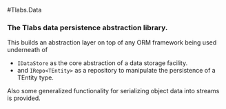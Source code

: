 ﻿#Tlabs.Data

### The Tlabs data persistence abstraction library.

This builds an abstraction layer on top of any ORM framework being used underneath of
* `IDataStore` as the core abstraction of a data storage facility.
* and `IRepo<TEntity>` as a repository to manipulate the persistence of a TEntity type.

Also some generalized functionality for serializing object data into streams is provided.
